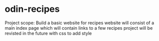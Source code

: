 # odin-recipes
Project scope: Build a basic website for recipes
website will consist of a main index page which will contain links to a few recipes
project will be revisted in the future with css to add style
